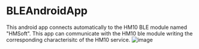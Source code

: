 # BLEAndroidApp

This android app connects automatically to the HM10 BLE module named "HMSoft". This app can communicate with the HM10 ble module writing the corresponding characterisitc of the HM10 service.
![image](https://www.dropbox.com/s/wyhsntz9214hbmb/pillboxhistrecords.png?dl=0)
